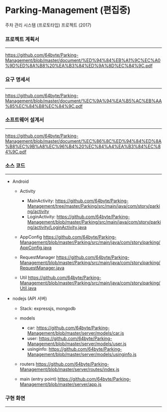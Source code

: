 # Parking-Management (편집중)
주차 관리 시스템 (프로토타입) 프로젝트 (2017)

### 프로젝트 계획서
----------------------------------------------

https://github.com/64byte/Parking-Management/blob/master/document/%ED%94%84%EB%A1%9C%EC%A0%9D%ED%8A%B8%20%EA%B3%84%ED%9A%8D%EC%84%9C.pdf

### 요구 명세서
----------------------------------------------

https://github.com/64byte/Parking-Management/blob/master/document/%EC%9A%94%EA%B5%AC%EB%AA%85%EC%84%B8%EC%84%9C.pdf

### 소프트웨어 설계서
----------------------------------------------

https://github.com/64byte/Parking-Management/blob/master/document/%EC%86%8C%ED%94%84%ED%8A%B8%EC%9B%A8%EC%96%B4%20%EC%84%A4%EA%B3%84%EC%84%9C.pdf

### 소스 코드
----------------------------------------------

  * Android
    - Activity
      - MainActivity: https://github.com/64byte/Parking-Management/tree/master/Parking/src/main/java/com/story/parking/activity
      - LoginActivity: https://github.com/64byte/Parking-Management/blob/master/Parking/src/main/java/com/story/parking/activity/LoginActivity.java
  
    - AppConfig
      https://github.com/64byte/Parking-Management/blob/master/Parking/src/main/java/com/story/parking/AppConfig.java
    
    - RequestManager
      https://github.com/64byte/Parking-Management/blob/master/Parking/src/main/java/com/story/parking/RequestManager.java
      
    - Util
      https://github.com/64byte/Parking-Management/blob/master/Parking/src/main/java/com/story/parking/Util.java
  
  * nodejs (API 서버)
    - Stack: expressjs, mongodb
  
    * models
      * car: https://github.com/64byte/Parking-Management/blob/master/server/models/car.js
      * user: https://github.com/64byte/Parking-Management/blob/master/server/models/user.js
      * usinginfo: https://github.com/64byte/Parking-Management/blob/master/server/models/usinginfo.js
      
    * routers
      https://github.com/64byte/Parking-Management/blob/master/server/routes/index.js
      
    * main (entry point)
      https://github.com/64byte/Parking-Management/blob/master/server/app.js

### 구현 화면
----------------------------------------------
